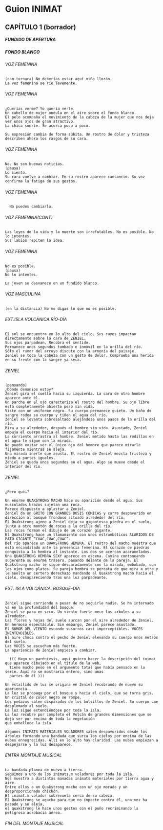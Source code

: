 # Guion INIMAT
## CAPÍTULO 1 (borrador)

##### FUNDIDO DE APERTURA

##### FONDO BLANCO

###### VOZ FEMENINA
    (con ternura) No deberías estar aquí niño llorón.
    La voz femenina se ríe levemente.

###### VOZ FEMENINA
    ¿Querías verme? Yo quería verte.
    Un cabello de mujer ondula en el aire sobre el fondo blanco. 
    El pelo acompaña el movimiento de la cabeza de la mujer que nos deja ver unos ojos de gran atractivo. 
    La chica sonríe. Se acerca poco a poco.
    
    Su expresión cambia de forma súbita. Un rostro de dolor y tristeza describen ahora los rasgos de su cara.

######  VOZ FEMENINA
    No. No son buenas noticias.
    (pausa)
    Lo siento.
    Su cara vuelve a cambiar. En su rostro aparece cansancio. Su voz confirma la fatiga de sus gestos.

###### VOZ FEMENINA
      No puedes cambiarlo.

###### VOZ FEMENINA(CONT)
    Las leyes de la vida y la muerte son irrefutables. No es posible. No lo intentes.
    Sus labios repiten la idea.

###### VOZ FEMENINA
    No es posible.
    (pausa)
    No lo intentes.
    
    La joven se desvanece en un fundido blanco.

###### VOZ MASCULINA
    (en la distancia) No me digas lo que no es posible.

###### EXT.ISLA VOLCÁNICA.RÍO-DÍA
    El sol se encuentra en lo alto del cielo. Sus rayos impactan directamente sobre la cara de ZENIEL. 
    Sus ojos parpadean. Recobra el sentido.
    Permanece unos segundos tumbado e inmóvil en la orilla del río. 
    Sólo el rumor del arroyo discute con la armonía del paisaje.
    Zeniel se toca la cabeza con un gesto de dolor. Comprueba una herida en su frente con la sangre ya seca.

###### ZENIEL
    (pensando)
    ¿Dónde demonios estoy?
    Zeniel gira el cuello hacia su izquierda. La cara de otro hombre aparece ante él. 
    Un parche en el ojo caracteriza el rostro del hombre. Su ojo libre está completamente abierto pero sin vida. 
    Viste con un uniforme negro. Su cuerpo permanece quieto. Un baño de sangre rodea su cuerpo y tiñen el agua del río.
    Zeniel se levanta sobresaltado alejándose unos pasos de la orilla del río. 
    Mira a su alrededor, después al hombre sin vida. Asustado, Zeniel empuja el cuerpo hacia el interior del río. 
    La corriente arrastra al hombre. Zeniel metido hasta las rodillas en el agua le sigue con la mirada. 
    No puede evitar ver el único ojo del hombre que parece mirarle fijamente mientras se aleja. 
    Una mirada inerte que asusta. El rostro de Zeniel mezcla tristeza y miedo a partes iguales. 
    Zeniel se queda unos segundos en el agua. Algo se mueve desde el interior del río.

###### ZENIEL
    ¿Pero qué…?
    
    Un enorme QUAKSTRONG MACHO hace su aparición desde el agua. Sus musculados brazos sujetan una roca. 
    Parece dispuesto a aplastar a Zeniel.
    Zeniel da un GRITO CON GRANDES DOSIS CÓMICAS y corre despavorido en dirección al bosque frondoso situado alrededor del río.
    El Quakstrong ajeno a Zeniel deja su gigantesca piedra en el suelo, junto a otro montón de rocas a la orilla del río.
    Las rocas forman el dibujo de un corazón gigante.
    El Quakstrong hace un llamamiento con unos estrambóticos ALARIDOS DE PATO GIGANTE “CUAC,CUAC,CUAC”.
    Del río aparece un QUAKSTRONG HEMBRA. El rostro del macho muestra que está encandilado ante la presencia femenina. El corazón de piedras conquista a la hembra al instante. Los dos se acercan acaramelados.
    Una QUAKSTRONG HEMBRA SEXY aparece en escena. Camina contoneando sugerente su enorme trasero, pasando delante de la pareja. El Quakstrong macho le sigue descaradamente con la mirada, embobado, con los ojos como platos. Su pareja hembra se percata de que mira a otra y le suelta un certero derechazo mandando al Quakstrong macho hacia el cielo, desapareciendo tras una luz parpadeante.

###### EXT. ISLA VOLCÁNICA. BOSQUE-DÍA
    Zeniel sigue corriendo a pesar de no seguirle nadie. Se ha internado ya en la profundidad del bosque.
    Zeniel se para en seco. Un viento fuerte mece los arboles a su alrededor. 
    Las flores y hojas del suelo surcan por el aire alrededor de Zeniel. 
    Un hermoso espectáculo. Sin embargo, Zeniel parece asustado. 
    El RUMOR DEL VIENTO esconde susurros casi imperceptibles. VOCES INENTENDIBLES.
    El aire choca contra el pecho de Zeniel elevando su cuerpo unos metros del suelo. 
    Las VOCES se escuchan más fuerte.
    La apariencia de Zeniel empieza a cambiar.
      
      ((( Hago un paréntesis, aquí quiero hacer la descripción del inimat que aparece dibujado en el título de la web,
      tiene mucho peso en el argumento total que había pensado en la serie. Aquí no se mostraría entero, sino unas
      partes de él )))
    
    Un estallido de luz se origina en Zeniel recobrando de nuevo su apariencia. 
    La luz se propaga por el bosque y hacia el cielo, que se torna gris. Un cristal de color negro se rompe. 
    Los pedazos salen disparados de los bolsillos de Zeniel. Su cuerpo cae desplomado al suelo.
    La luz sigue extendiéndose por toda la isla. 
    La luz recubre por completo el Volcán de grandes dimensiones que se deja ver por encima de toda la vegetación 
    que embellece la isla.
    
    Algunos INIMATS MATERIALES VOLADORES salen despavoridos desde los árboles formando una bandada que surca los cielos por encima de las nubes ennegrecidas. Allí en lo alto hay claridad. Las nubes empiezan a despejarse y la luz desaparece.

###### ENTRA MONTAJE MUSICAL
    La bandada planea de nuevo a tierra.
    Seguimos a uno de los inimats.m voladores por toda la isla.
    Nos muestra a distintas manadas inimats materiales por tierra agua y aire.
    Entre ellos a un Quakstrong macho con un ojo morado y un desproporcionado chichón. 
    El inimat.m volador sobrevuela cerca de su cabeza.
    El Quakstrong se agacha para que no impacte contra él, una vez ha pasado y se aleja, 
    el quakstrong le hace unos gestos con el puño recriminando la peligrosa acrobacia aérea.

###### FIN DEL MONTAJE MUSICAL
